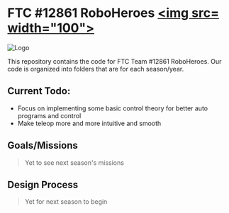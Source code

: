 # FTC #12861 RoboHeroes  <a href="url"><img src=  width="100"></a>

![Logo](https://lh3.google.com/u/0/d/0B7YFfSqj40OqTUl3N1dXNzB4dms=w1920-h902-iv1)

This repository contains the code for FTC Team #12861 RoboHeroes. Our code is organized into folders that are for each season/year. 

## Current Todo:
- Focus on implementing some basic control theory for better auto programs and control
- Make teleop more and more intuitive and smooth
## Goals/Missions
> Yet to see next season's missions
## Design Process
> Yet for next season to begin
